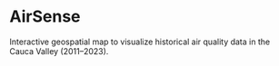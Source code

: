 # AirSense
Interactive geospatial map to visualize historical air quality data in the Cauca Valley (2011–2023).
